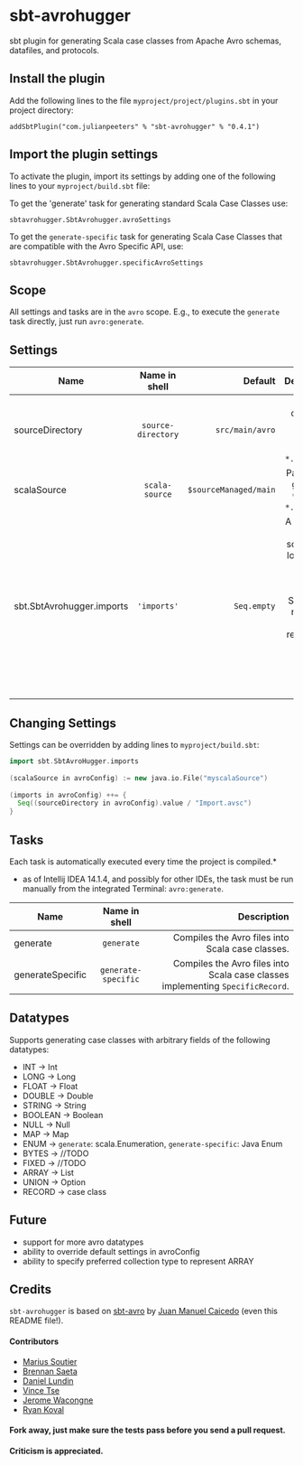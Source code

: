 # sbt-avrohugger
sbt plugin for generating Scala case classes from Apache Avro schemas, datafiles, and protocols.


Install the plugin
------------------

Add the following lines to the file ``myproject/project/plugins.sbt`` in your
project directory:

    addSbtPlugin("com.julianpeeters" % "sbt-avrohugger" % "0.4.1")


Import the plugin settings
--------------------------

To activate the plugin, import its settings by adding one of the following lines to
your ``myproject/build.sbt`` file:


To get the 'generate' task for generating standard Scala Case Classes use:

    sbtavrohugger.SbtAvrohugger.avroSettings


To get the `generate-specific` task for generating Scala Case Classes that are compatible with the Avro Specific API, use:

    sbtavrohugger.SbtAvrohugger.specificAvroSettings



Scope
-----
All settings and tasks are in the ``avro`` scope. E.g., to execute the
``generate`` task directly, just run ``avro:generate``.


Settings
--------

| Name          | Name in shell | Default  | Description  |
| ------------- |:-------------:| -----:| -----:|
| sourceDirectory     | ``source-directory`` | ``src/main/avro`` | Path containing ``*.avsc``, ``*.avdl``, and/or ``*.avro`` files. |
| scalaSource      | ``scala-source``      |   ``$sourceManaged/main`` |   Path for the generated ``*.scala`` or ``*.java``  files. |
|sbt.SbtAvrohugger.imports|`'imports'`|`Seq.empty`|A `Seq[File]` of Avro schemas to load before all other schema files. Sometimes necessary if you are referencing types defined in other schema files.


Changing Settings
-----------------

Settings can be overridden by adding lines to ``myproject/build.sbt``:

```scala
import sbt.SbtAvroHugger.imports
    
(scalaSource in avroConfig) := new java.io.File("myscalaSource")
    
(imports in avroConfig) ++= {
  Seq((sourceDirectory in avroConfig).value / "Import.avsc")
}
```


Tasks
-----
Each task is automatically executed every time the project is compiled.*
* as of Intellij IDEA 14.1.4, and possibly for other IDEs, the task must be run manually from the integrated Terminal:  ``avro:generate``.


| Name          | Name in shell | Description  |
| ------------- |:-------------:| -----:|
| generate      | ``generate`` | Compiles the Avro files into Scala case classes. |
| generateSpecific      | ``generate-specific``      |   Compiles the Avro files into Scala case classes implementing `SpecificRecord`. |





Datatypes
---------
Supports generating case classes with arbitrary fields of the following datatypes:


* INT -> Int
* LONG -> Long
* FLOAT -> Float
* DOUBLE -> Double
* STRING -> String
* BOOLEAN -> Boolean
* NULL  -> Null
* MAP -> Map
* ENUM -> `generate`: scala.Enumeration, `generate-specific`: Java Enum
* BYTES -> //TODO
* FIXED -> //TODO
* ARRAY -> List
* UNION -> Option
* RECORD -> case class



Future
------
* support for more avro datatypes
* ability to override default settings in avroConfig
* ability to specify preferred collection type to represent ARRAY


Credits
-------

`sbt-avrohugger` is based on [sbt-avro](https://github.com/cavorite/sbt-avro) by [Juan Manuel Caicedo](http://cavorite.com/) (even this README file!).

#### Contributors

- [Marius Soutier](https://github.com/mariussoutier)
- [Brennan Saeta](https://github.com/saeta)
- [Daniel Lundin](https://github.com/dln)
- [Vince Tse](https://github.com/vtonehundred)
- [Jerome Wacongne](https://github.com/ch4mpy)
- [Ryan Koval](http://github.ryankoval.com)

#### Fork away, just make sure the tests pass before you send a pull request.


#### Criticism is appreciated.

